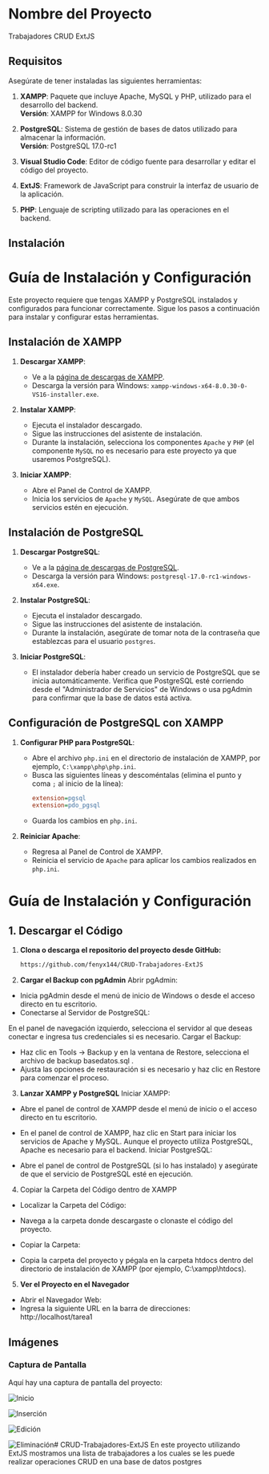 # Nombre del Proyecto

Trabajadores CRUD ExtJS
## Requisitos

Asegúrate de tener instaladas las siguientes herramientas:

1. **XAMPP**: Paquete que incluye Apache, MySQL y PHP, utilizado para el desarrollo del backend.  
  **Versión**: XAMPP for Windows 8.0.30
  
2. **PostgreSQL**: Sistema de gestión de bases de datos utilizado para almacenar la información.  
  **Versión**: PostgreSQL 17.0-rc1

3. **Visual Studio Code**: Editor de código fuente para desarrollar y editar el código del proyecto.

4. **ExtJS**: Framework de JavaScript para construir la interfaz de usuario de la aplicación.

5. **PHP**: Lenguaje de scripting utilizado para las operaciones en el backend.


## Instalación
# Guía de Instalación y Configuración

Este proyecto requiere que tengas XAMPP y PostgreSQL instalados y configurados para funcionar correctamente. Sigue los pasos a continuación para instalar y configurar estas herramientas.

## Instalación de XAMPP

1. **Descargar XAMPP**:
   - Ve a la [página de descargas de XAMPP](https://www.apachefriends.org/index.html).
   - Descarga la versión para Windows: `xampp-windows-x64-8.0.30-0-VS16-installer.exe`.

2. **Instalar XAMPP**:
   - Ejecuta el instalador descargado.
   - Sigue las instrucciones del asistente de instalación.
   - Durante la instalación, selecciona los componentes `Apache` y `PHP` (el componente `MySQL` no es necesario para este proyecto ya que usaremos PostgreSQL).

3. **Iniciar XAMPP**:
   - Abre el Panel de Control de XAMPP.
   - Inicia los servicios de `Apache` y `MySQL`. Asegúrate de que ambos servicios estén en ejecución.

## Instalación de PostgreSQL

1. **Descargar PostgreSQL**:
   - Ve a la [página de descargas de PostgreSQL](https://www.postgresql.org/download/windows/).
   - Descarga la versión para Windows: `postgresql-17.0-rc1-windows-x64.exe`.

2. **Instalar PostgreSQL**:
   - Ejecuta el instalador descargado.
   - Sigue las instrucciones del asistente de instalación.
   - Durante la instalación, asegúrate de tomar nota de la contraseña que establezcas para el usuario `postgres`.

3. **Iniciar PostgreSQL**:
   - El instalador debería haber creado un servicio de PostgreSQL que se inicia automáticamente. Verifica que PostgreSQL esté corriendo desde el "Administrador de Servicios" de Windows o usa pgAdmin para confirmar que la base de datos está activa.

## Configuración de PostgreSQL con XAMPP

1. **Configurar PHP para PostgreSQL**:
   - Abre el archivo `php.ini` en el directorio de instalación de XAMPP, por ejemplo, `C:\xampp\php\php.ini`.
   - Busca las siguientes líneas y descoméntalas (elimina el punto y coma `;` al inicio de la línea):
     ```ini
     extension=pgsql
     extension=pdo_pgsql
     ```
   - Guarda los cambios en `php.ini`.

2. **Reiniciar Apache**:
   - Regresa al Panel de Control de XAMPP.
   - Reinicia el servicio de `Apache` para aplicar los cambios realizados en `php.ini`.
# Guía de Instalación y Configuración

## 1. Descargar el Código

1. **Clona o descarga el repositorio del proyecto desde GitHub:**
   ```bash
   https://github.com/fenyx144/CRUD-Trabajadores-ExtJS
2. **Cargar el Backup con pgAdmin**
Abrir pgAdmin:

- Inicia pgAdmin desde el menú de inicio de Windows o desde el acceso directo en tu escritorio.
- Conectarse al Servidor de PostgreSQL:

En el panel de navegación izquierdo, selecciona el servidor al que deseas conectar e ingresa tus credenciales si es necesario.
Cargar el Backup:

- Haz clic en Tools -> Backup y en la ventana de Restore, selecciona el archivo de backup basedatos.sql .
- Ajusta las opciones de restauración si es necesario y haz clic en Restore para comenzar el proceso.
3. **Lanzar XAMPP y PostgreSQL**
 Iniciar XAMPP:

- Abre el panel de control de XAMPP desde el menú de inicio o el acceso directo en tu escritorio.
- En el panel de control de XAMPP, haz clic en Start para iniciar los servicios de Apache y MySQL. Aunque el proyecto utiliza PostgreSQL, Apache es necesario para el backend.
Iniciar PostgreSQL:

- Abre el panel de control de PostgreSQL (si lo has instalado) y asegúrate de que el servicio de PostgreSQL esté en ejecución.
4. Copiar la Carpeta del Código dentro de XAMPP
- Localizar la Carpeta del Código:

- Navega a la carpeta donde descargaste o clonaste el código del proyecto.
- Copiar la Carpeta:

- Copia la carpeta del proyecto y pégala en la carpeta htdocs dentro del directorio de instalación de XAMPP (por ejemplo, C:\xampp\htdocs\).
5. **Ver el Proyecto en el Navegador**
- Abrir el Navegador Web:
- Ingresa la siguiente URL en la barra de direcciones: http://localhost/tarea1
## Imágenes

### Captura de Pantalla

Aquí hay una captura de pantalla del proyecto:

![Inicio](images/Captura1.png)

![Inserción](images/Captura2.png)

![Edición](images/Captura3.png)

![Eliminación](images/Captura4.png)# CRUD-Trabajadores-ExtJS
En este proyecto utilizando ExtJS mostramos una lista de trabajadores a los cuales se les puede realizar operaciones CRUD en una base de datos postgres
